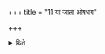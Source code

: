 +++
title = "11 या जाता ओषधय"

+++

<details><summary>थिते</summary>

या जाता ओषधय इति चतुर्दशभिरोषधीर्वपति ११
</details>
